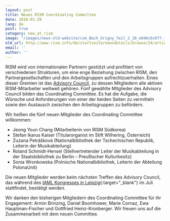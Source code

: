 ```yaml
---
layout: post
title: Neues RISM Coordinating Committee
date: 2018-01-29
lang: de
post: true
category: new_at_rism
image: "/images/news-old-website/csm_Bach_Grigny_Teil_2_10_e046c6c6f7.jpg"
old_url: http://www.rism.info/de/startseite/newsdetails/browse/24/article/64/new-rism-coordinating-committee.html
email: ''
author: ''
---
```


RISM wird von internationalen Partnern gestützt und profitiert von verschiedenen Strukturen, um eine enge Beziehung zwischen RISM, den Partnergesellschaften und den Arbeitsgruppen aufrechtzuerhalten. Eines dieser Gremien ist das [Advisory Council](/organization/international-partners.html), zu dessen Mitgliedern alle aktiven RISM-Mitarbeiter weltweit gehören. Fünf gewählte Mitglieder des Advisory Council bilden das Coordinating Committee. Es hat die Aufgabe, die Wünsche und Anforderungen von einer der beiden Seiten zu vermitteln sowie den Austausch zwischen den Arbeitsgruppen zu befördern.

Wir heißen die fünf neuen Mitglieder des Coordinating Committee willkommen:

- Jeong Youn Chang (Mitarbeiterin von RISM Südkorea)
- Stefan Ikarus Kaiser (Titularorganist im Stift Wilhering, Österreich)
- Zuzana Petrášková (Nationalbibliothek der Tschechischen Republik, Leiterin der Musikabteilung)
- Roland Schmidt-Hensel (Stellvertretender Leiter der Musikabteilung in der Staatsbibliothek zu Berlin – Preußischer Kulturbesitz)
- Sonia Wronkowska (Polnische Nationalbibliothek, Leiterin der Abteilung PolonaUnit)

Die neuen Mitglieder werden beim nächsten Treffen des Advisory Council, das während des [IAML Kongresses in Leipzig](http://www.iaml.info/congresses/2018-leipzig){:target="_blank"} im Juli stattfindet, bestätigt werden.

Wir danken den bisherigen Mitgliedern des Coordinating Committee für ihr Engagement: Armin Brinzing, Daniel Boomhower, Marie Cornaz, Ewa Hauptman-Fischer und Gottfried Heinz-Kronberger. Wir freuen uns auf die Zusammenarbeit mit dem neuen Committee.